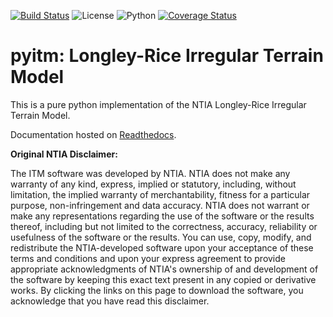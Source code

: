 [![Build Status](https://travis-ci.org/tmd224/pyitm.svg?branch=master)](https://travis-ci.org/tmd224/pyitm)
![License](https://img.shields.io/badge/license-MIT-red)
![Python](https://img.shields.io/badge/Python-3.4%2B-blue)
[![Coverage Status](https://coveralls.io/repos/github/tmd224/pyitm/badge.svg?branch=master)](https://coveralls.io/github/tmd224/pyitm?branch=master&service=github)


# pyitm: Longley-Rice Irregular Terrain Model
This is a pure python implementation of the NTIA Longley-Rice Irregular Terrain Model.

Documentation hosted on [Readthedocs](https://pyitm.readthedocs.io/en/latest/index.html).

**Original NTIA Disclaimer:**

The ITM software was developed by NTIA. NTIA does not make any warranty of any kind, express, implied or
statutory, including, without limitation, the implied warranty of merchantability, fitness for a particular purpose,
non-infringement and data accuracy. NTIA does not warrant or make any representations regarding the use of the software
or the results thereof, including but not limited to the correctness, accuracy, reliability or usefulness of the
software or the results. You can use, copy, modify, and redistribute the NTIA-developed software upon your acceptance
of these terms and conditions and upon your express agreement to provide appropriate acknowledgments of NTIA's ownership
of and development of the software by keeping this exact text present in any copied or derivative works. By clicking the
links on this page to download the software, you acknowledge that you have read this disclaimer.